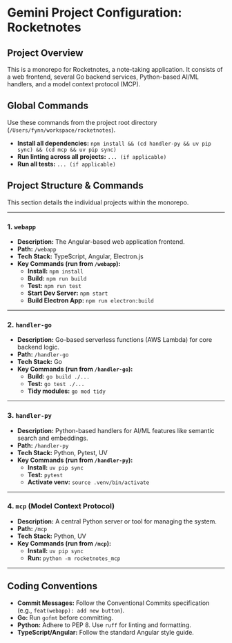 # Gemini Project Configuration: Rocketnotes

## Project Overview

This is a monorepo for Rocketnotes, a note-taking application. It consists of a web frontend, several Go backend services, Python-based AI/ML handlers, and a model context protocol (MCP).

## Global Commands

Use these commands from the project root directory (`/Users/fynn/workspace/rocketnotes`).

- **Install all dependencies:** `npm install && (cd handler-py && uv pip sync) && (cd mcp && uv pip sync)`
- **Run linting across all projects:** `... (if applicable)`
- **Run all tests:** `... (if applicable)`

## Project Structure & Commands

This section details the individual projects within the monorepo.

---

### 1. `webapp`

- **Description:** The Angular-based web application frontend.
- **Path:** `/webapp`
- **Tech Stack:** TypeScript, Angular, Electron.js
- **Key Commands (run from `/webapp`):**
  - **Install:** `npm install`
  - **Build:** `npm run build`
  - **Test:** `npm run test`
  - **Start Dev Server:** `npm start`
  - **Build Electron App:** `npm run electron:build`

---

### 2. `handler-go`

- **Description:** Go-based serverless functions (AWS Lambda) for core backend logic.
- **Path:** `/handler-go`
- **Tech Stack:** Go
- **Key Commands (run from `/handler-go`):**
  - **Build:** `go build ./...`
  - **Test:** `go test ./...`
  - **Tidy modules:** `go mod tidy`

---

### 3. `handler-py`

- **Description:** Python-based handlers for AI/ML features like semantic search and embeddings.
- **Path:** `/handler-py`
- **Tech Stack:** Python, Pytest, UV
- **Key Commands (run from `/handler-py`):**
  - **Install:** `uv pip sync`
  - **Test:** `pytest`
  - **Activate venv:** `source .venv/bin/activate`

---

### 4. `mcp` (Model Context Protocol)

- **Description:** A central Python server or tool for managing the system.
- **Path:** `/mcp`
- **Tech Stack:** Python, UV
- **Key Commands (run from `/mcp`):**
  - **Install:** `uv pip sync`
  - **Run:** `python -m rocketnotes_mcp`

---

## Coding Conventions

- **Commit Messages:** Follow the Conventional Commits specification (e.g., `feat(webapp): add new button`).
- **Go:** Run `gofmt` before committing.
- **Python:** Adhere to PEP 8. Use `ruff` for linting and formatting.
- **TypeScript/Angular:** Follow the standard Angular style guide.
